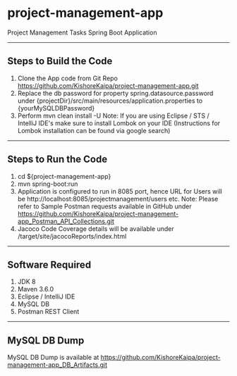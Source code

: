 # project-management-app
Project Management Tasks Spring Boot Application

----------------------------
Steps to Build the Code
-------------------------
1) Clone the App code from Git Repo https://github.com/KishoreKaipa/project-management-app.git
2) Replace the db password for property spring.datasource.password under {projectDir}/src/main/resources/application.properties to {yourMySQLDBPassword}
3) Perform mvn clean install -U
   Note: If you are using Eclipse / STS / IntelliJ IDE's make sure to install Lombok on your IDE (Instructions for Lombok installation can be found via google search)


------------------------
Steps to Run the Code 
---------------------
1) cd ${project-management-app}
2) mvn spring-boot:run
3) Application is configured to run in 8085 port, hence URL for Users will be http://localhost:8085/projectmanagement/users etc.
   Note: Please refer to Sample Postman requests available in GitHub under https://github.com/KishoreKaipa/project-management-app_Postman_API_Collections.git
4) Jacoco Code Coverage details will be available under /target/site/jacocoReports/index.html

-----------------
Software Required
-----------------
1) JDK 8
2) Maven 3.6.0
3) Eclipse / IntelliJ IDE
4) MySQL DB
5) Postman REST Client

---------------
MySQL DB Dump
-------------
MySQL DB Dump is available at https://github.com/KishoreKaipa/project-management-app_DB_Artifacts.git
